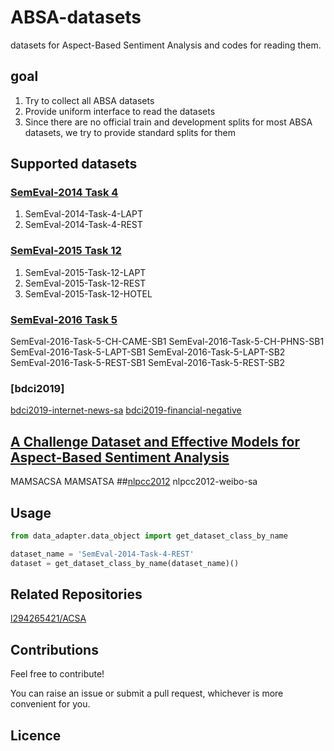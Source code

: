 # ABSA-datasets
datasets for Aspect-Based Sentiment Analysis and codes for reading them.

## goal
1. Try to collect all ABSA datasets
2. Provide uniform interface to read the datasets
3. Since there are no official train and development splits for most ABSA datasets, we try to provide standard splits for them 

## Supported datasets
### [SemEval-2014 Task 4](http://alt.qcri.org/semeval2014/task4/)
1. SemEval-2014-Task-4-LAPT
2. SemEval-2014-Task-4-REST
### [SemEval-2015 Task 12](http://alt.qcri.org/semeval2015/task12/)
1. SemEval-2015-Task-12-LAPT
2. SemEval-2015-Task-12-REST
3. SemEval-2015-Task-12-HOTEL
### [SemEval-2016 Task 5](http://alt.qcri.org/semeval2016/task5/)
SemEval-2016-Task-5-CH-CAME-SB1
SemEval-2016-Task-5-CH-PHNS-SB1
SemEval-2016-Task-5-LAPT-SB1
SemEval-2016-Task-5-LAPT-SB2
SemEval-2016-Task-5-REST-SB1
SemEval-2016-Task-5-REST-SB2
### [bdci2019]
[bdci2019-internet-news-sa](https://www.datafountain.cn/competitions/350)
[bdci2019-financial-negative](https://www.datafountain.cn/competitions/353)
## [A Challenge Dataset and Effective Models for Aspect-Based Sentiment Analysis](https://www.aclweb.org/anthology/D19-1654/)
MAMSACSA
MAMSATSA
##[nlpcc2012](http://tcci.ccf.org.cn/conference/2012/pages/page04_eva.html) 
nlpcc2012-weibo-sa

## Usage
```Python
from data_adapter.data_object import get_dataset_class_by_name

dataset_name = 'SemEval-2014-Task-4-REST'
dataset = get_dataset_class_by_name(dataset_name)()
```

## Related Repositories
[l294265421/ACSA](https://github.com/l294265421/ACSA)

## Contributions
Feel free to contribute!

You can raise an issue or submit a pull request, whichever is more convenient for you.

## Licence

